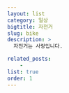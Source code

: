 ```yaml
---
layout: list
category: 일상
bigtitle: 자전거
slug: bike
description: >
  자전거는 사랑입니다.

related_posts:
    -
list: true
order: 1
---
```


